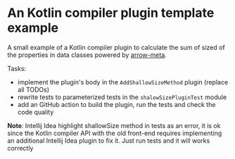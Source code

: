 # An Kotlin compiler plugin template example

A small example of a Kotlin compiler plugin to calculate the sum of sized of 
the properties in data classes powered by [arrow-meta](https://github.com/arrow-kt/arrow-meta).

Tasks:
- implement the plugin's body in the `AddShallowSizeMethod` plugin (replace all TODOs)
- rewrite tests to parameterized tests in the `shalowSizePluginTest` module
- add an GitHub action to build the plugin, run the tests and check the code quality

**Note**: Intellij Idea highlight shallowSize method in tests as an error, it is ok since the Kotlin compiler API with the old front-end requires implementing an additional Intellij Idea plugin to fix it. Just run tests and it will works correctly
